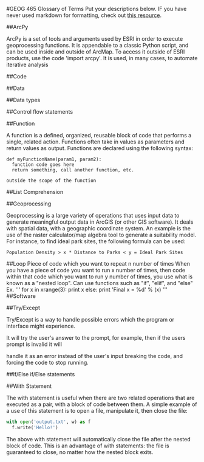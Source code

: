 #GEOG 465 Glossary of Terms
Put your descriptions below. IF you have never used markdown for formatting, check out [this resource](https://github.com/adam-p/markdown-here/wiki/Markdown-Cheatsheet).

##ArcPy

ArcPy is a set of tools and arguments used by ESRI in order to execute geoprocessing functions. It is appendable to a classic Python script, and can be used inside and outside of ArcMap. To access it outside of ESRI products, use the code 'import arcpy'. It is used, in many cases, to automate iterative analysis

##Code

##Data

##Data types

##Control flow statements

##Function

A function is a defined, organized, reusable block of code that performs a single, related action. Functions often take in values as parameters and return values as output. Functions are declared using the following syntax:

```
def myFunctionName(param1, param2):
  function code goes here
  return something, call another function, etc. 
  
outside the scope of the function
```

##List Comprehension

##Geoprocessing

Geoprocessing is a large variety of operations that uses input data to generate meaningful output data in ArcGIS (or other GIS software).
It deals with spatial data, with a geographic coordinate system.
An example is the use of the raster calculator/map algebra tool to generate a suitability model. For instance, to find ideal park sites, the following formula can be used:

```
Population Density > x * Distance to Parks < y = Ideal Park Sites
```

##Loop
Piece of code which you want to repeat n number of times When you have a piece of code you want to run x number of times, then code within that code which you want to run y number of times, you use what is known as a "nested loop". Can use functions such as "if", "elif", and "else"
Ex.
'''
for x in xrange(3):
    print x
else:
    print 'Final x = %d' % (x)
'''
##Software

##Try/Except

Try/Except is a way to handle possible errors which the program or interface might experience. 

It will try the user's answer to the prompt, for example, then if the users prompt is invalid it will

handle it as an error instead of the user's input breaking the code, and forcing the code to stop running. 

##If/Else if/Else statements

##With Statement

The with statement is useful when there are two related operations that are executed as a pair, with a block of code between them. A simple example of a use of this statement is to open a file, manipulate it, then close the file:

```python
with open('output.txt', w) as f
  f.write('Hello!')
```

The above with statement will automatically close the file after the nested block of code. This is an advantage of with statements: the file is guaranteed to close, no matter how the nested block exits.
